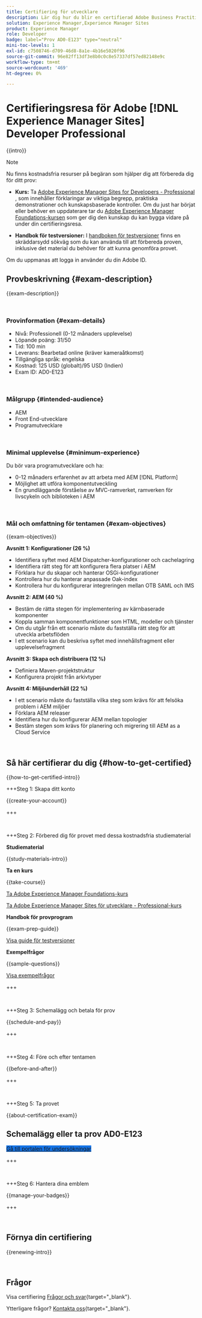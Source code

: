 ```yaml
---
title: Certifiering för utvecklare
description: Lär dig hur du blir en certifierad Adobe Business Practitioner-expert i  [!DNL Experience Manager Sites].
solution: Experience Manager,Experience Manager Sites
product: Experience Manager
role: Developer
badge: label="Prov AD0-E123" type="neutral"
mini-toc-levels: 1
exl-id: c7508746-d709-46d8-8a1e-4b16e5020f96
source-git-commit: 96e82ff13df3e8b0c0c8e57337df57ed82148e9c
workflow-type: tm+mt
source-wordcount: '469'
ht-degree: 0%

---
```


# Certifieringsresa för Adobe [!DNL Experience Manager Sites] Developer Professional

{{intro}}

>[!NOTE]
>
>Nu finns kostnadsfria resurser på begäran som hjälper dig att förbereda dig för ditt prov:
>
>* **Kurs:** Ta [Adobe Experience Manager Sites for Developers - Professional ](https://app.rockinfo.com/courses/105) , som innehåller förklaringar av viktiga begrepp, praktiska demonstrationer och kunskapsbaserade kontroller. Om du just har börjat eller behöver en uppdaterare tar du [Adobe Experience Manager Foundations-kursen](https://app.rockinfo.com/courses/240) som ger dig den kunskap du kan bygga vidare på under din certifieringsresa.
>
>* **Handbok för testversioner:** I [handboken för testversioner](https://app.rockinfo.com/courses/121) finns en skräddarsydd sökväg som du kan använda till att förbereda proven, inklusive det material du behöver för att kunna genomföra provet.
>
>Om du uppmanas att logga in använder du din Adobe ID.

## Provbeskrivning {#exam-description}

{{exam-description}}

<br>

### Provinformation {#exam-details}

* Nivå: Professionell (0-12 månaders upplevelse)
* Löpande poäng: 31/50
* Tid: 100 min
* Leverans: Bearbetad online (kräver kameraåtkomst)
* Tillgängliga språk: engelska
* Kostnad: 125 USD (globalt)/95 USD (Indien)
* Exam ID: AD0-E123

<br>

### Målgrupp {#intended-audience}

* AEM
* Front End-utvecklare
* Programutvecklare

<br>

### Minimal upplevelse {#minimum-experience}

Du bör vara programutvecklare och ha:

* 0-12 månaders erfarenhet av att arbeta med AEM [!DNL Platform]
* Möjlighet att utföra komponentutveckling
* En grundläggande förståelse av MVC-ramverket, ramverken för livscykeln och biblioteken i AEM

<br>

### Mål och omfattning för tentamen {#exam-objectives}

{{exam-objectives}}

**Avsnitt 1: Konfigurationer (26 %)**

* Identifiera syftet med AEM Dispatcher-konfigurationer och cachelagring
* Identifiera rätt steg för att konfigurera flera platser i AEM
* Förklara hur du skapar och hanterar OSGi-konfigurationer
* Kontrollera hur du hanterar anpassade Oak-index
* Kontrollera hur du konfigurerar integreringen mellan OTB SAML och IMS

**Avsnitt 2: AEM (40 %)**

* Bestäm de rätta stegen för implementering av kärnbaserade komponenter
* Koppla samman komponentfunktioner som HTML, modeller och tjänster
* Om du utgår från ett scenario måste du fastställa rätt steg för att utveckla arbetsflöden
* I ett scenario kan du beskriva syftet med innehållsfragment eller upplevelsefragment

**Avsnitt 3: Skapa och distribuera (12 %)**

* Definiera Maven-projektstruktur
* Konfigurera projekt från arkivtyper

**Avsnitt 4: Miljöunderhåll (22 %)**

* I ett scenario måste du fastställa vilka steg som krävs för att felsöka problem i AEM miljöer
* Förklara AEM releaser
* Identifiera hur du konfigurerar AEM mellan topologier
* Bestäm stegen som krävs för planering och migrering till AEM as a Cloud Service

<br>

## Så här certifierar du dig {#how-to-get-certified}

{{how-to-get-certified-intro}}

+++Steg 1: Skapa ditt konto

{{create-your-account}}

+++

<br>

+++Steg 2: Förbered dig för provet med dessa kostnadsfria studiematerial

**Studiematerial**

{{study-materials-intro}}

**Ta en kurs**

{{take-course}}

[Ta Adobe Experience Manager Foundations-kurs](https://app.rockinfo.com/courses/240)

[Ta Adobe Experience Manager Sites för utvecklare - Professional-kurs](https://app.rockinfo.com/courses/105)

**Handbok för provprogram**

{{exam-prep-guide}}

[Visa guide för testversioner](https://app.rockinfo.com/courses/121)

**Exempelfrågor**

{{sample-questions}}

[Visa exempelfrågor](https://scorpion.caveon.com/launchpad/ad3-e123-adobe-experience-manager-sites-developer-professional-sample-questions)

+++

<br>

+++Steg 3: Schemalägg och betala för prov

{{schedule-and-pay}}

+++

<br>

+++Steg 4: Före och efter tentamen

{{before-and-after}}

+++

<br>

+++Steg 5: Ta provet

{{about-certification-exam}}

## Schemalägg eller ta prov AD0-E123

<a href="https://www.certmetrics.com/adobe/candidate/examity_sso.aspx?eid=AD0-E123" target="_blank" class="spectrum-Button spectrum-Button--fill spectrum-Button--accent spectrum-Button--sizeM is-margin-bottom-big-big at-element-click-tracking" style="background-color:#1473E6">

<span class="spectrum-Button-label has-no-wrap">
   Gå till portalen för undersökningar
</span>
</a>

+++

<br>

+++Steg 6: Hantera dina emblem

{{manage-your-badges}}

+++

<br>

## Förnya din certifiering

{{renewing-intro}}

<br>

## Frågor

Visa certifiering [Frågor och svar](https://experienceleague.adobe.com/docs/certification/certification/faq.html){target="_blank"}.

Ytterligare frågor? [Kontakta oss](mailto:certif@adobe.com){target="_blank"}.

